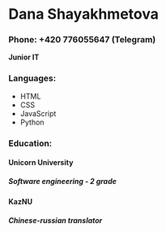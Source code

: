# Dana Shayakhmetova  
### Phone: +420 776055647 (Telegram)
**Junior IT**
### Languages: 
* HTML
* CSS
* JavaScript
* Python
### Education:
#### Unicorn University
##### Software engineering - 2 grade
#### KazNU
##### Chinese-russian translator
